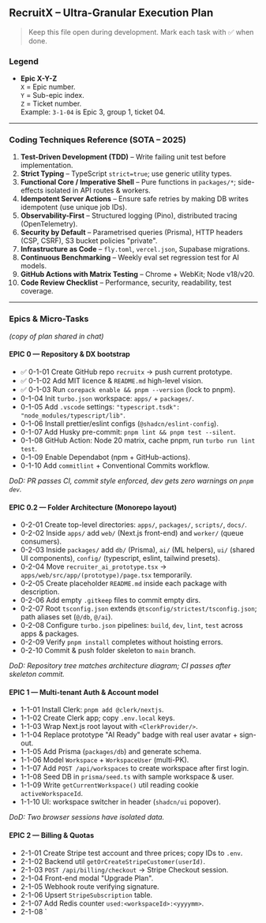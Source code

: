## RecruitX – Ultra-Granular Execution Plan

> Keep this file open during development. Mark each task with ✅ when done.

### Legend
- **Epic X-Y-Z**  
  `X` = Epic number.  
  `Y` = Sub-epic index.  
  `Z` = Ticket number.  
Example: `3-1-04` is Epic 3, group 1, ticket 04.

---

### Coding Techniques Reference (SOTA – 2025)
1. **Test-Driven Development (TDD)** – Write failing unit test before implementation.
2. **Strict Typing** – TypeScript `strict=true`; use generic utility types.
3. **Functional Core / Imperative Shell** – Pure functions in `packages/*`; side-effects isolated in API routes & workers.
4. **Idempotent Server Actions** – Ensure safe retries by making DB writes idempotent (use unique job IDs).
5. **Observability-First** – Structured logging (Pino), distributed tracing (OpenTelemetry).
6. **Security by Default** – Parametrised queries (Prisma), HTTP headers (CSP, CSRF), S3 bucket policies "private".
7. **Infrastructure as Code** – `fly.toml`, `vercel.json`, Supabase migrations.
8. **Continuous Benchmarking** – Weekly eval set regression test for AI models.
9. **GitHub Actions with Matrix Testing** – Chrome + WebKit; Node v18/v20.
10. **Code Review Checklist** – Performance, security, readability, test coverage.

---

### Epics & Micro-Tasks
_(copy of plan shared in chat)_

#### EPIC 0 — Repository & DX bootstrap
- ✅ 0-1-01 Create GitHub repo `recruitx` → push current prototype.
- ✅ 0-1-02 Add MIT licence & `README.md` high-level vision.
- ✅ 0-1-03 Run `corepack enable && pnpm --version` (lock to pnpm).
- 0-1-04 Init `turbo.json` workspace: `apps/` + `packages/`.
- 0-1-05 Add `.vscode` settings: `"typescript.tsdk": "node_modules/typescript/lib"`.
- 0-1-06 Install prettier/eslint configs (`@shadcn/eslint-config`).
- 0-1-07 Add Husky pre-commit: `pnpm lint && pnpm test --silent`.
- 0-1-08 GitHub Action: Node 20 matrix, cache pnpm, run `turbo run lint test`.
- 0-1-09 Enable Dependabot (npm + GitHub-actions).
- 0-1-10 Add `commitlint` + Conventional Commits workflow.

_DoD: PR passes CI, commit style enforced, dev gets zero warnings on `pnpm dev`._

#### EPIC 0.2 — Folder Architecture (Monorepo layout)
- 0-2-01 Create top-level directories: `apps/`, `packages/`, `scripts/`, `docs/`.
- 0-2-02 Inside `apps/` add `web/` (Next.js front-end) and `worker/` (queue consumers).
- 0-2-03 Inside `packages/` add `db/` (Prisma), `ai/` (ML helpers), `ui/` (shared UI components), `config/` (typescript, eslint, tailwind presets).
- 0-2-04 Move `recruiter_ai_prototype.tsx` → `apps/web/src/app/(prototype)/page.tsx` temporarily.
- 0-2-05 Create placeholder `README.md` inside each package with description.
- 0-2-06 Add empty `.gitkeep` files to commit empty dirs.
- 0-2-07 Root `tsconfig.json` extends `@tsconfig/strictest/tsconfig.json`; path aliases set (`@/db`, `@/ai`).
- 0-2-08 Configure `turbo.json` pipelines: `build`, `dev`, `lint`, `test` across apps & packages.
- 0-2-09 Verify `pnpm install` completes without hoisting errors.
- 0-2-10 Commit & push folder skeleton to `main` branch.

_DoD: Repository tree matches architecture diagram; CI passes after skeleton commit._

#### EPIC 1 — Multi-tenant Auth & Account model
- 1-1-01 Install Clerk: `pnpm add @clerk/nextjs`.
- 1-1-02 Create Clerk app; copy `.env.local` keys.
- 1-1-03 Wrap Next.js root layout with `<ClerkProvider/>`.
- 1-1-04 Replace prototype "AI Ready" badge with real user avatar + sign-out.
- 1-1-05 Add Prisma (`packages/db`) and generate schema.
- 1-1-06 Model `Workspace` + `WorkspaceUser` (multi-PK).
- 1-1-07 Add `POST /api/workspaces` to create workspace after first login.
- 1-1-08 Seed DB in `prisma/seed.ts` with sample workspace & user.
- 1-1-09 Write `getCurrentWorkspace()` util reading cookie `activeWorkspaceId`.
- 1-1-10 UI: workspace switcher in header (`shadcn/ui` popover).

_DoD: Two browser sessions have isolated data._

#### EPIC 2 — Billing & Quotas
- 2-1-01 Create Stripe test account and three prices; copy IDs to `.env`.
- 2-1-02 Backend util `getOrCreateStripeCustomer(userId)`.
- 2-1-03 `POST /api/billing/checkout` → Stripe Checkout session.
- 2-1-04 Front-end modal "Upgrade Plan".
- 2-1-05 Webhook route verifying signature.
- 2-1-06 Upsert `StripeSubscription` table.
- 2-1-07 Add Redis counter `used:<workspaceId>:<yyyymm>`.
- 2-1-08 `